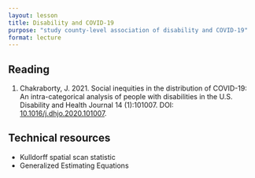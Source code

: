 ```yaml
---
layout: lesson
title: Disability and COVID-19
purpose: "study county-level association of disability and COVID-19"
format: lecture
---
```


## Reading

1. Chakraborty, J. 2021. Social inequities in the distribution of COVID-19: An intra-categorical analysis of people with disabilities in the U.S. Disability and Health Journal 14 (1):101007. DOI: [10.1016/j.dhjo.2020.101007](https://doi.org/10.1016/j.dhjo.2020.101007).

## Technical resources

- Kulldorff spatial scan statistic
- Generalized Estimating Equations

